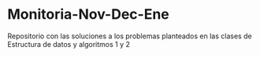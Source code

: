 # Monitoria-Nov-Dec-Ene
Repositorio con las soluciones a los problemas planteados en las clases de Estructura de datos y algoritmos 1 y 2
